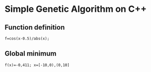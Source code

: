 # Simple Genetic Algorithm on C++
## Function definition
`f=cos(x-0.5)/abs(x);`
## Global minimum
`f(x)=-0,411; x=[-10,0),(0,10]`
